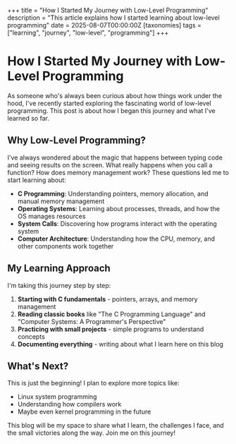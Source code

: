 +++
title = "How I Started My Journey with Low-Level Programming"
description = "This article explains how I started learning about low-level programming"
date = 2025-08-07T00:00:00Z
[taxonomies]
tags = ["learning", "journey", "low-level", "programming"]
+++

# How I Started My Journey with Low-Level Programming

As someone who's always been curious about how things work under the hood, I've recently started exploring the fascinating world of low-level programming. This post is about how I began this journey and what I've learned so far.

## Why Low-Level Programming?

I've always wondered about the magic that happens between typing code and seeing results on the screen. What really happens when you call a function? How does memory management work? These questions led me to start learning about:

- **C Programming**: Understanding pointers, memory allocation, and manual memory management
- **Operating Systems**: Learning about processes, threads, and how the OS manages resources
- **System Calls**: Discovering how programs interact with the operating system
- **Computer Architecture**: Understanding how the CPU, memory, and other components work together

## My Learning Approach

I'm taking this journey step by step:

1. **Starting with C fundamentals** - pointers, arrays, and memory management
2. **Reading classic books** like "The C Programming Language" and "Computer Systems: A Programmer's Perspective"
3. **Practicing with small projects** - simple programs to understand concepts
4. **Documenting everything** - writing about what I learn here on this blog

## What's Next?

This is just the beginning! I plan to explore more topics like:
- Linux system programming
- Understanding how compilers work
- Maybe even kernel programming in the future

This blog will be my space to share what I learn, the challenges I face, and the small victories along the way. Join me on this journey!